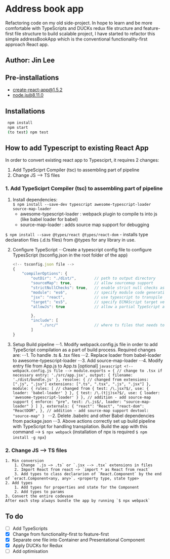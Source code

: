 # Address book app
Refactoring code on my old side-project.
In hope to learn and be more comfortable with TypeScripts and DUCKs redux file structure and feature-first file structure to build scalable project, I have started to refactor this simple addressBookApp which is the conventional functionality-first approach React app.

## Author: Jin Lee

## Pre-installations

-   create-react-app@1.5.2
-   node.js@8.11.0

## Installations

```bash
 npm install
 npm start
 (to test) npm test
```

## How to add Typescript to existing React App
In order to convert existing react app to Typesciprt, it requires 2 changes:
 1. Add TypeSciprt Compiler (tsc) to assembling part of pipeline
 2. Change JS --> TS files

### 1. Add TypeSciprt Compiler (tsc) to assembling part of pipeline
1. Install dependencies:  
   `$ npm install --save-dev typescript awesome-typescript-loader source-map-loader`
     - awesome-typescript-loader : webpack plugin to compile ts into js (like babel loader for babel)
     - source-map-loader : adds source map support for debugging
     
`$ npm install --save @types/react @types/react-dom` 
     - installs type declaration files (.d.ts files) from @types for  any library in use.

2. Configure TypeScript
    ⋅⋅⋅Create a typescript config file to configure TypesScript (tsconfig.json in the root folder of the app)
    ```javascript
    <!-- tsconfig.json file -->
    {
        "compilerOptions": {
            "outDir": "./dist/",        // path to output directory
            "sourceMap": true,          // allow sourcemap support
            "strictNullChecks": true,   // enable strict null checks as a best practice
            "module": "es6",            // specify module code generation
            "jsx": "react",             // use typescript to transpile jsx to js
            "target": "es5",            // specify ECMAScript target version
            "allowJs": true             // allow a partial TypeScript and JavaScript codebase

            },
            "include": [
                "./src/"                // where ts files that needs to be compiled to js reside
            ]
    }
    ```

3. Setup Build pipeline
        ⋅⋅⋅1. Modify webpack.config.js file in order to add TypeScript compilation as a part of build process. Required changes are:
            ⋅⋅⋅1. To handle .ts & .tsx files
            ⋅⋅⋅2. Replace loader from babel-loader to awesome-typescript-loader
            ⋅⋅⋅3. Add source-map-loader
            ⋅⋅⋅4. Modify entry file from App.js to App.ts [optional]
            ```javascript
               <!-- webpack.config.js file -->
               module.exports = {
                    // change to .tsx if necessary
                    entry: './src/app.jsx',
                    output: {
                        filename: './dist/bundle.js'
                    },
                    resolve: {
                        // changed from extensions: [".js", ".jsx"]
                        extensions: [".ts", ".tsx", ".js", ".jsx"]
                    },
                    module: {
                        rules: [
                        // changed from { test: /\.jsx?$/, use: { loader: 'babel-loader' } },
                        { test: /\.(t|j)sx?$/, use: { loader: 'awesome-typescript-loader' } },
                        // addition - add source-map support
                        { enforce: "pre", test: /\.js$/, loader: "source-map-loader" }
                        ]
                    },
                    externals: {
                        "react": "React",
                        "react-dom": "ReactDOM",
                    },
                    // addition - add source-map support
                    devtool: "source-map"
                }
            ```
        ⋅⋅⋅2. Delete .babelrc and other Babel dependencies from package.json
        ⋅⋅⋅3. Above actions correctly set up build pipeline with TypeScript for handling transpilation. Build the app with this command --> `$ npx webpack` (installation of npx is required `$ npm install -g npx`)
### 2. Change JS --> TS files
    1. Min conversion
        1. Change `.js —> .ts` or `.jsx --> .tsx` extensions in files
        2. Import React from react —> `import * as React from react`
        3. Add types to class declararion of `React.Component` by the end of `eract.Component<any, any>`. <property type, state type>      
    2. Add types
        1. Add types for properties and state for the Component
        2. Add types to params
    3. Convert the entire codevase
    After each step always bundle the app by running `$ npx webpack`



## To do
- [ ] Add TypeScripts
- [x] Change from functionality-first to feature-first
- [x] Separate one file into Container and Presentational Component
- [x] Apply DUCKs for Redux
- [ ] Add optimisation
